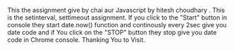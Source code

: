 This the assignment give by chai aur Javascript by hitesh choudhary .
This is the setinterval, settimeout assignment.
If you click to the "Start" button in console they start date.now() function and continously every 2sec give you date code and if You click on the "STOP" button they stop give you date code in Chrome console.
Thanking You to Visit.

